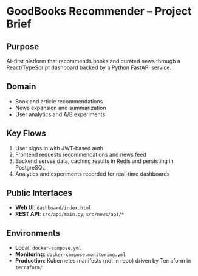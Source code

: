 # GoodBooks Recommender – Project Brief

## Purpose
AI-first platform that recommends books and curated news through a React/TypeScript dashboard backed by a Python FastAPI service.

## Domain
- Book and article recommendations
- News expansion and summarization
- User analytics and A/B experiments

## Key Flows
1. User signs in with JWT-based auth
2. Frontend requests recommendations and news feed
3. Backend serves data, caching results in Redis and persisting in PostgreSQL
4. Analytics and experiments recorded for real-time dashboards

## Public Interfaces
- **Web UI**: `dashboard/index.html`
- **REST API**: `src/api/main.py`, `src/news/api/*`

## Environments
- **Local**: `docker-compose.yml`
- **Monitoring**: `docker-compose.monitoring.yml`
- **Production**: Kubernetes manifests (not in repo) driven by Terraform in `terraform/`
